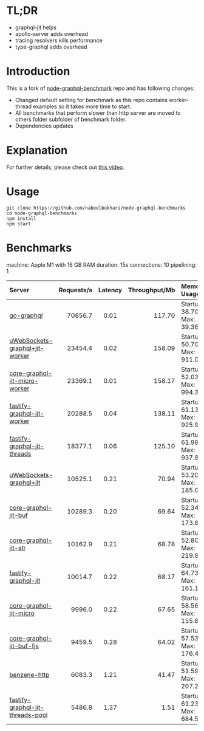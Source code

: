 # TL;DR

- graphql-jit helps
- apollo-server adds overhead
- tracing resolvers kills performance
- type-graphql adds overhead

# Introduction

This is a fork of [node-graphql-benchmark](https://github.com/benawad/node-graphql-benchmarks) repo and has following changes:

- Changed default setting for benchmark as this repo contains worker-thread examples so it takes more time to start.
- All benchmarks that perform slower than http server are moved to others folder subfolder of benchmark folder.
- Dependencies updates

# Explanation

For further details, please check out [this video](https://www.youtube.com/watch?v=JbV7MCeEPb8).

# Usage

```
git clone https://github.com/nabeelbukhari/node-graphql-benchmarks
cd node-graphql-benchmarks
npm install
npm start
```

# Benchmarks
machine: Apple M1 with 16 GB RAM
duration: 15s
connections: 10
pipelining: 1

| Server                                                                                                                                            | Requests/s | Latency | Throughput/Mb | Memory Usage                | CPU Usage                       |
| :--                                                                                                                                               | --:        | :-:     | --:           | :--                         | :--                             |
| [go-graphql](https://github.com/benawad/node-graphql-benchmarks/tree/master/benchmarks/go-graphql.js)                                             | 70856.7    | 0.01    | 117.70        | Startup: 38.70, Max: 39.36  | User: 5.26, System: 2.75        |
| [uWebSockets-graphql+jit-worker](https://github.com/benawad/node-graphql-benchmarks/tree/master/benchmarks/uWebSockets-graphql+jit-worker.js)     | 23454.4    | 0.02    | 158.09        | Startup: 50.70, Max: 911.05 | User: 46970.86, System: 8960.71 |
| [core-graphql-jit-micro-worker](https://github.com/benawad/node-graphql-benchmarks/tree/master/benchmarks/core-graphql-jit-micro-worker.js)       | 23369.1    | 0.01    | 158.17        | Startup: 52.03, Max: 994.34 | User: 46771.62, System: 8391.56 |
| [fastify-graphql-jit-worker](https://github.com/benawad/node-graphql-benchmarks/tree/master/benchmarks/fastify-graphql-jit-worker.js)             | 20288.5    | 0.04    | 138.11        | Startup: 61.13, Max: 925.95 | User: 43874.15, System: 8092.39 |
| [fastify-graphql-jit-threads](https://github.com/benawad/node-graphql-benchmarks/tree/master/benchmarks/fastify-graphql-jit-threads.js)           | 18377.1    | 0.06    | 125.10        | Startup: 61.98, Max: 937.84 | User: 42952.13, System: 7953.93 |
| [uWebSockets-graphql+jit](https://github.com/benawad/node-graphql-benchmarks/tree/master/benchmarks/uWebSockets-graphql+jit.js)                   | 10525.1    | 0.21    | 70.94         | Startup: 53.20, Max: 185.02 | User: 14890.97, System: 1816.20 |
| [core-graphql-jit-buf](https://github.com/benawad/node-graphql-benchmarks/tree/master/benchmarks/core-graphql-jit-buf.js)                         | 10289.3    | 0.20    | 69.64         | Startup: 52.34, Max: 173.89 | User: 13671.29, System: 1034.00 |
| [core-graphql-jit-str](https://github.com/benawad/node-graphql-benchmarks/tree/master/benchmarks/core-graphql-jit-str.js)                         | 10162.9    | 0.21    | 68.78         | Startup: 52.80, Max: 219.83 | User: 13713.42, System: 1078.50 |
| [fastify-graphql-jit](https://github.com/benawad/node-graphql-benchmarks/tree/master/benchmarks/fastify-graphql-jit.js)                           | 10014.7    | 0.22    | 68.17         | Startup: 64.73, Max: 161.19 | User: 13504.67, System: 982.71  |
| [core-graphql-jit-micro](https://github.com/benawad/node-graphql-benchmarks/tree/master/benchmarks/core-graphql-jit-micro.js)                     | 9996.0     | 0.22    | 67.65         | Startup: 58.56, Max: 155.80 | User: 13822.18, System: 979.63  |
| [core-graphql-jit-buf-fjs](https://github.com/benawad/node-graphql-benchmarks/tree/master/benchmarks/core-graphql-jit-buf-fjs.js)                 | 9459.5     | 0.28    | 64.02         | Startup: 57.53, Max: 176.45 | User: 13630.69, System: 1024.04 |
| [benzene-http](https://github.com/benawad/node-graphql-benchmarks/tree/master/benchmarks/benzene-http.js)                                         | 6083.3     | 1.21    | 41.47         | Startup: 51.59, Max: 207.20 | User: 15014.82, System: 1459.69 |
| [fastify-graphql-jit-threads-pool](https://github.com/benawad/node-graphql-benchmarks/tree/master/benchmarks/fastify-graphql-jit-threads-pool.js) | 5486.8     | 1.37    | 1.51          | Startup: 61.23, Max: 684.52 | User: 19880.21, System: 4186.40 |
